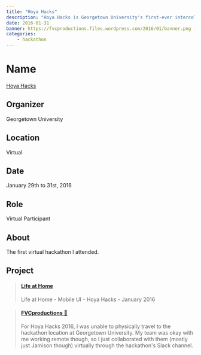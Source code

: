 ```yaml
---
title: "Hoya Hacks"
description: "Hoya Hacks is Georgetown University's first-ever intercollegiate hackathon."
date: 2016-01-31
banner: https://fvcproductions.files.wordpress.com/2016/01/banner.png
categories:
    - hackathon
---
```


# Name

<a title="Hoya Hacks" href="https://hoyahacks.com" target="_blank" rel="noopener">Hoya Hacks</a>

## Organizer

Georgetown University

## Location

Virtual

## Date

January 29th to 31st, 2016

## Role

Virtual Participant

## About

The first virtual hackathon I attended.

## Project

<blockquote class="embedly-card"><h4><a href="https://www.behance.net/gallery/35746593/Life-at-Home">Life at Home</a></h4><p>Life at Home - Mobile UI - Hoya Hacks - January 2016</p></blockquote>

<blockquote class="embedly-card"><h4><a href="https://fvcproductions.com/portfolio/2016/01/31/life-at-home/">FVCproductions 🍓</a></h4><p>For Hoya Hacks 2016, I was unable to physically travel to the hackathon location at Georgetown University. My team was okay with me working remote though, so I just collaborated with them (mostly just Jamison though) virtually through the hackathon's Slack channel.</p></blockquote>
